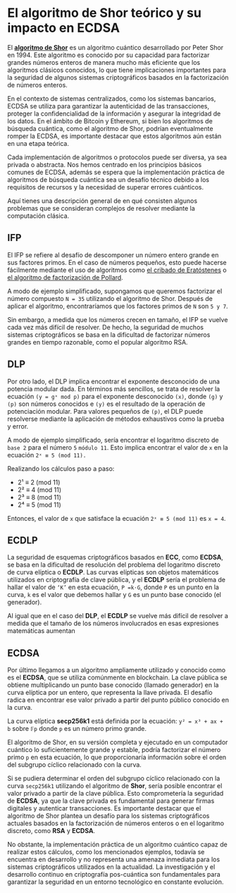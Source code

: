 # El algoritmo de Shor teórico y su impacto en ECDSA

El [**algoritmo de Shor**](https://en.wikipedia.org/wiki/Shor's_algorithm) es un algoritmo cuántico desarrollado por Peter Shor en 1994. Este algoritmo es conocido por su capacidad para factorizar grandes números enteros de manera mucho más eficiente que los algoritmos clásicos conocidos, lo que tiene implicaciones importantes para la seguridad de algunos sistemas criptográficos basados en la factorización de números enteros.

En el contexto de sistemas centralizados, como los sistemas bancarios, ECDSA se utiliza para garantizar la autenticidad de las transacciones, proteger la confidencialidad de la información y asegurar la integridad de los datos. En el ámbito de Bitcoin y Ethereum, si bien los algoritmos de búsqueda cuántica, como el algoritmo de Shor, podrían eventualmente romper la ECDSA, es importante destacar que estos algoritmos aún están en una etapa teórica.

Cada implementación de algoritmos o protocolos puede ser diversa, ya sea privada o abstracta. Nos hemos centrado en los principios básicos comunes de ECDSA, además se espera que la implementación práctica de algoritmos de búsqueda cuántica sea un desafío técnico debido a los requisitos de recursos y la necesidad de superar errores cuánticos.

Aquí tienes una descripción general de en qué consisten algunos problemas que se consideran complejos de resolver mediante la computación clásica.

## IFP
El IFP se refiere al desafío de descomponer un número entero grande en sus factores primos. En el caso de números pequeños, esto puede hacerse fácilmente mediante el uso de algoritmos como [el cribado de Eratóstenes](https://yosoytuprofe.20minutos.es/2022/11/09/que-es-la-criba-de-eratostenes-y-cual-es-su-importancia-en-las-matematicas/) o [el algoritmo de factorización de Pollard](https://en.wikipedia.org/wiki/Pollard%27s_rho_algorithm_for_logarithms).

A modo de ejemplo simplificado, supongamos que queremos factorizar el número compuesto `N = 35` utilizando el algoritmo de Shor. Después de aplicar el algoritmo, encontraríamos que los factores primos de `N` son `5 y 7`.

Sin embargo, a medida que los números crecen en tamaño, el IFP se vuelve cada vez más difícil de resolver. De hecho, la seguridad de muchos sistemas criptográficos se basa en la dificultad de factorizar números grandes en tiempo razonable, como el popular algoritmo RSA.

## DLP
Por otro lado, el DLP implica encontrar el exponente desconocido de una potencia modular dada. En términos más sencillos, se trata de resolver la ecuación `(y = gˣ mod p)` para el exponente desconocido `(x)`, donde `(g)` y `(p)` son números conocidos e `(y)` es el resultado de la operación de potenciación modular. Para valores pequeños de `(p)`, el DLP puede resolverse mediante la aplicación de métodos exhaustivos como la prueba y error.

A modo de ejemplo simplificado, sería encontrar el logaritmo discreto de `base 2` para el número `5` `módulo 11`. Esto implica encontrar el valor de `x` en la ecuación `2ˣ ≡ 5 (mod 11).`

Realizando los cálculos paso a paso:

* 2¹ ≡ 2 (mod 11)
* 2² ≡ 4 (mod 11)
* 2³ ≡ 8 (mod 11)
* 2⁴ ≡ 5 (mod 11)

Entonces, el valor de `x` que satisface la ecuación `2ˣ ≡ 5 (mod 11)` es `x = 4`.

## ECDLP
La seguridad de esquemas criptográficos basados en **ECC**, como **ECDSA**, se basa en la dificultad de resolución del problema del logaritmo discreto de curva elíptica o **ECDLP**. Las curvas elípticas son objetos matemáticos utilizados en criptografía de clave pública, y el **ECDLP** sería el problema de hallar el valor de `‘K’` en esta ecuación, `P =k⋅G`, donde `P` es un punto en la curva, `k` es el valor que debemos hallar y `G` es un punto base conocido (el generador).

Al igual que en el caso del **DLP**, el **ECDLP** se vuelve más difícil de resolver a medida que el tamaño de los números involucrados en esas expresiones matemáticas aumentan

## ECDSA
Por último llegamos a un algoritmo ampliamente utilizado y conocido como es el **ECDSA**, que se utiliza comúnmente en blockchain. La clave pública se obtiene multiplicando un punto base conocido (llamado generador) en la curva elíptica por un entero, que representa la llave privada. El desafío radica en encontrar ese valor privado a partir del punto público conocido en la curva.

La curva elíptica **secp256k1** está definida por la ecuación: `y² = x³ + ax + b` sobre `𝔽p` donde `p` es un número primo grande.

El algoritmo de Shor, en su versión completa y ejecutado en un computador cuántico lo suficientemente grande y estable, podría factorizar el número primo `p` en esta ecuación, lo que proporcionaría información sobre el orden del subgrupo cíclico relacionado con la curva.

Si se pudiera determinar el orden del subgrupo cíclico relacionado con la curva `secp256k1` utilizando el algoritmo de **Shor**, sería posible encontrar el valor privado a partir de la clave pública. Esto comprometería la seguridad de **ECDSA**, ya que la clave privada es fundamental para generar firmas digitales y autenticar transacciones. Es importante destacar que el algoritmo de Shor plantea un desafío para los sistemas criptográficos actuales basados en la factorización de números enteros o en el logaritmo discreto, como **RSA** y **ECDSA**.

No obstante, la implementación práctica de un algoritmo cuántico capaz de realizar estos cálculos, como los mencionados ejemplos, todavía se encuentra en desarrollo y no representa una amenaza inmediata para los sistemas criptográficos utilizados en la actualidad. La investigación y el desarrollo continuo en criptografía pos-cuántica son fundamentales para garantizar la seguridad en un entorno tecnológico en constante evolución.